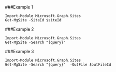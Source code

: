 ###Example 1
```
Import-Module Microsoft.Graph.Sites
Get-MgSite -SiteId $siteId
```
###Example 2
```
Import-Module Microsoft.Graph.Sites
Get-MgSite -Search "{query}" 
```
###Example 3
```
Import-Module Microsoft.Graph.Sites
Get-MgSite -Search "{query}"  -OutFile $outFileId
```
